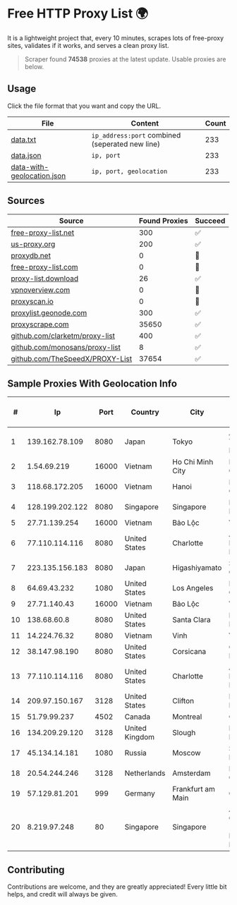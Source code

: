 
# Free HTTP Proxy List 🌍

It is a lightweight project that, every 10 minutes, scrapes lots of free-proxy sites, validates if it works, and serves a clean proxy list.


> Scraper found **74538** proxies at the latest update. Usable proxies are below.

## Usage

Click the file format that you want and copy the URL.


|File|Content|Count|
|----|-------|-----|
|[data.txt](https://raw.githubusercontent.com/themiralay/Proxy-List-World/master/data.txt)|`ip_address:port` combined (seperated new line)|233|
|[data.json](https://raw.githubusercontent.com/themiralay/Proxy-List-World/master/data.json)|`ip, port`|233|
|[data-with-geolocation.json](https://raw.githubusercontent.com/themiralay/Proxy-List-World/master/data-with-geolocation.json)|`ip, port, geolocation`|233|

## Sources

|Source|Found Proxies|Succeed|
|------|-------------|-------|
|[free-proxy-list.net](https://free-proxy-list.net)|300|✅|
|[us-proxy.org](https://www.us-proxy.org)|200|✅|
|[proxydb.net](http://proxydb.net)|0|🚫|
|[free-proxy-list.com](https://free-proxy-list.com/?page=&port=&type%5B%5D=http&type%5B%5D=https&up_time=0&search=Search)|0|🚫|
|[proxy-list.download](https://www.proxy-list.download/HTTP)|26|✅|
|[vpnoverview.com](https://vpnoverview.com/privacy/anonymous-browsing/free-proxy-servers)|0|🚫|
|[proxyscan.io](https://www.proxyscan.io)|0|🚫|
|[proxylist.geonode.com](https://proxylist.geonode.com/api/proxy-list?limit=300&page=1&sort_by=lastChecked&sort_type=desc&protocols=http,https)|300|✅|
|[proxyscrape.com](https://api.proxyscrape.com/v2/?request=displayproxies&protocol=http&timeout=10000&country=all&ssl=all&anonymity=all)|35650|✅|
|[github.com/clarketm/proxy-list](https://raw.githubusercontent.com/clarketm/proxy-list/master/proxy-list-raw.txt)|400|✅|
|[github.com/monosans/proxy-list](https://raw.githubusercontent.com/monosans/proxy-list/main/proxies/http.txt)|8|✅|
|[github.com/TheSpeedX/PROXY-List](https://raw.githubusercontent.com/TheSpeedX/PROXY-List/master/http.txt)|37654|✅|


## Sample Proxies With Geolocation Info

|#|Ip|Port|Country|City|Internet Service Provider|
|-|--|----|-------|----|-------------------------|
|1|139.162.78.109|8080|Japan|Tokyo|Akamai Technologies, Inc.|
|2|1.54.69.219|16000|Vietnam|Ho Chi Minh City|FPT Telecom Company|
|3|118.68.172.205|16000|Vietnam|Hanoi|FPT Telecom Company|
|4|128.199.202.122|8080|Singapore|Singapore|DigitalOcean, LLC|
|5|27.71.139.254|16000|Vietnam|Bảo Lộc|Viettel Group|
|6|77.110.114.116|8080|United States|Charlotte|Aeza International LTD|
|7|223.135.156.183|8080|Japan|Higashiyamato|So-net Corporation|
|8|64.69.43.232|1080|United States|Los Angeles|Multacom Corporation|
|9|27.71.140.43|16000|Vietnam|Bảo Lộc|Viettel Group|
|10|138.68.60.8|8080|United States|Santa Clara|DigitalOcean, LLC|
|11|14.224.76.32|8080|Vietnam|Vinh|VNPT|
|12|38.147.98.190|8080|United States|Corsicana|Corsicana ISD|
|13|77.110.114.116|8080|United States|Charlotte|Aeza International LTD|
|14|209.97.150.167|3128|United States|Clifton|DigitalOcean, LLC|
|15|51.79.99.237|4502|Canada|Montreal|OVH SAS|
|16|134.209.29.120|3128|United Kingdom|Slough|DigitalOcean, LLC|
|17|45.134.14.181|1080|Russia|Moscow|Smart Digital Ideas DOO|
|18|20.54.244.246|3128|Netherlands|Amsterdam|Microsoft Corporation|
|19|57.129.81.201|999|Germany|Frankfurt am Main|OVH SAS|
|20|8.219.97.248|80|Singapore|Singapore|Alibaba Cloud (Singapore) Private Limited|



## Contributing

Contributions are welcome, and they are greatly appreciated! Every
little bit helps, and credit will always be given.

